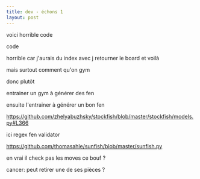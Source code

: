 ```yaml
---
title: dev - échons 1
layout: post
---
```


voici horrible code

code

horrible car j'aurais du index avec j
retourner le board
et voilà

mais surtout comment qu'on gym

donc plutôt

entrainer un gym à générer des fen

ensuite l'entrainer à générer un bon fen

https://github.com/zhelyabuzhsky/stockfish/blob/master/stockfish/models.py#L366

ici regex fen validator

https://github.com/thomasahle/sunfish/blob/master/sunfish.py

en vrai il check pas les moves ce bouf ?

cancer: peut retirer une de ses pièces ?

